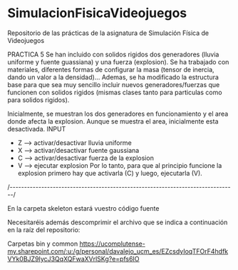 # SimulacionFisicaVideojuegos
Repositorio de las prácticas de la asignatura de Simulación Física de Videojuegos

PRACTICA 5
Se han incluido con solidos rigidos dos generadores (lluvia uniforme y fuente guassiana) y una fuerza (explosion). Se ha trabajado con materiales, diferentes formas de configurar la masa (tensor de inercia, dando un valor a la densidad)... Ademas, se ha modificado la estructura base para que sea muy sencillo incluir nuevos generadores/fuerzas que funcionen con solidos rigidos (mismas clases tanto para particulas como para solidos rigidos).

Inicialmente, se muestran los dos generadores en funcionamiento y el area donde afecta la explosion. Aunque se muestra el area, inicialmente esta desactivada.
INPUT
- Z --> activar/desactivar lluvia uniforme
- X --> activar/desactivar fuente gaussiana
- C --> activar/desactivar fuerza de la explosion
- V --> ejecutar explosion
Por lo tanto, para que al principio funcione la explosion primero hay que activarla (C) y luego, ejecutarla (V).

/-------------------------------------------------------------------------------/

En la carpeta skeleton estará vuestro código fuente

Necesitaréis además descomprimir el archivo que se indica a continuación en la raíz del repositorio:

Carpetas bin y common https://ucomplutense-my.sharepoint.com/:u:/g/personal/davalejo_ucm_es/EZcsdyIoqTFOrF4hdfkVYk0BJZ9IycJ3QqXQFwaXVrlSKg?e=pfs6IO